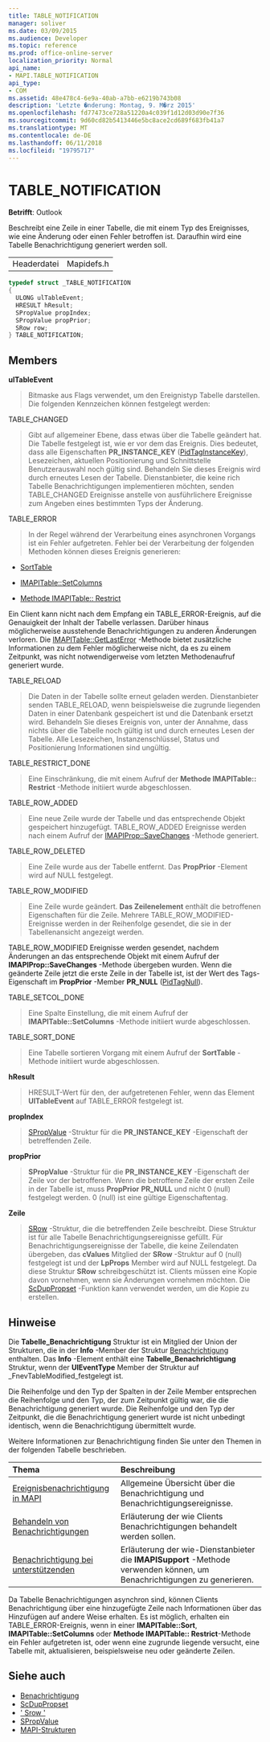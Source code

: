```yaml
---
title: TABLE_NOTIFICATION
manager: soliver
ms.date: 03/09/2015
ms.audience: Developer
ms.topic: reference
ms.prod: office-online-server
localization_priority: Normal
api_name:
- MAPI.TABLE_NOTIFICATION
api_type:
- COM
ms.assetid: 48e478c4-6e9a-40ab-a7bb-e6219b743b08
description: 'Letzte �nderung: Montag, 9. M�rz 2015'
ms.openlocfilehash: fd77473ce728a51220a4c039f1d12d03d90e7f36
ms.sourcegitcommit: 9d60cd82b5413446e5bc8ace2cd689f683fb41a7
ms.translationtype: MT
ms.contentlocale: de-DE
ms.lasthandoff: 06/11/2018
ms.locfileid: "19795717"
---
```

# <a name="tablenotification"></a>TABLE_NOTIFICATION

**Betrifft**: Outlook 
  
Beschreibt eine Zeile in einer Tabelle, die mit einem Typ des Ereignisses, wie eine Änderung oder einen Fehler betroffen ist. Daraufhin wird eine Tabelle Benachrichtigung generiert werden soll. 
  
|||
|:-----|:-----|
|Headerdatei  <br/> |Mapidefs.h  <br/> |
   
```cpp
typedef struct _TABLE_NOTIFICATION
{
  ULONG ulTableEvent;
  HRESULT hResult;
  SPropValue propIndex;
  SPropValue propPrior;
  SRow row;
} TABLE_NOTIFICATION;

```

## <a name="members"></a>Members

**ulTableEvent**
  
> Bitmaske aus Flags verwendet, um den Ereignistyp Tabelle darstellen. Die folgenden Kennzeichen können festgelegt werden:
    
TABLE_CHANGED 
  
> Gibt auf allgemeiner Ebene, dass etwas über die Tabelle geändert hat. Die Tabelle festgelegt ist, wie er vor dem das Ereignis. Dies bedeutet, dass alle Eigenschaften **PR_INSTANCE_KEY** ([PidTagInstanceKey](pidtaginstancekey-canonical-property.md)), Lesezeichen, aktuellen Positionierung und Schnittstelle Benutzerauswahl noch gültig sind. Behandeln Sie dieses Ereignis wird durch erneutes Lesen der Tabelle. Dienstanbieter, die keine rich Tabelle Benachrichtigungen implementieren möchten, senden TABLE_CHANGED Ereignisse anstelle von ausführlichere Ereignisse zum Angeben eines bestimmten Typs der Änderung. 
    
TABLE_ERROR 
  
> In der Regel während der Verarbeitung eines asynchronen Vorgangs ist ein Fehler aufgetreten. Fehler bei der Verarbeitung der folgenden Methoden können dieses Ereignis generieren: 
    
   - [SortTable](imapitable-sorttable.md)
    
   - [IMAPITable::SetColumns](imapitable-setcolumns.md)
    
   - [Methode IMAPITable:: Restrict](imapitable-restrict.md)
    
   Ein Client kann nicht nach dem Empfang ein TABLE_ERROR-Ereignis, auf die Genauigkeit der Inhalt der Tabelle verlassen. Darüber hinaus möglicherweise ausstehende Benachrichtigungen zu anderen Änderungen verloren. Die [IMAPITable::GetLastError](imapitable-getlasterror.md) -Methode bietet zusätzliche Informationen zu dem Fehler möglicherweise nicht, da es zu einem Zeitpunkt, was nicht notwendigerweise vom letzten Methodenaufruf generiert wurde. 
    
TABLE_RELOAD 
  
> Die Daten in der Tabelle sollte erneut geladen werden. Dienstanbieter senden TABLE_RELOAD, wenn beispielsweise die zugrunde liegenden Daten in einer Datenbank gespeichert ist und die Datenbank ersetzt wird. Behandeln Sie dieses Ereignis von, unter der Annahme, dass nichts über die Tabelle noch gültig ist und durch erneutes Lesen der Tabelle. Alle Lesezeichen, Instanzenschlüssel, Status und Positionierung Informationen sind ungültig.
    
TABLE_RESTRICT_DONE 
  
> Eine Einschränkung, die mit einem Aufruf der **Methode IMAPITable:: Restrict** -Methode initiiert wurde abgeschlossen. 
    
TABLE_ROW_ADDED 
  
> Eine neue Zeile wurde der Tabelle und das entsprechende Objekt gespeichert hinzugefügt. TABLE_ROW_ADDED Ereignisse werden nach einem Aufruf der [IMAPIProp::SaveChanges](imapiprop-savechanges.md) -Methode generiert. 
    
TABLE_ROW_DELETED 
  
> Eine Zeile wurde aus der Tabelle entfernt. Das **PropPrior** -Element wird auf NULL festgelegt. 
    
TABLE_ROW_MODIFIED 
  
> Eine Zeile wurde geändert. **Das Zeilenelement** enthält die betroffenen Eigenschaften für die Zeile. Mehrere TABLE_ROW_MODIFIED-Ereignisse werden in der Reihenfolge gesendet, die sie in der Tabellenansicht angezeigt werden. 
    
  TABLE_ROW_MODIFIED Ereignisse werden gesendet, nachdem Änderungen an das entsprechende Objekt mit einem Aufruf der **IMAPIProp::SaveChanges** -Methode übergeben wurden. Wenn die geänderte Zeile jetzt die erste Zeile in der Tabelle ist, ist der Wert des Tags-Eigenschaft im **PropPrior** -Member **PR_NULL** ([PidTagNull](pidtagnull-canonical-property.md)).
    
TABLE_SETCOL_DONE 
  
> Eine Spalte Einstellung, die mit einem Aufruf der **IMAPITable::SetColumns** -Methode initiiert wurde abgeschlossen. 
    
TABLE_SORT_DONE 
  
> Eine Tabelle sortieren Vorgang mit einem Aufruf der **SortTable** -Methode initiiert wurde abgeschlossen. 
    
**hResult**
  
> HRESULT-Wert für den, der aufgetretenen Fehler, wenn das Element **UlTableEvent** auf TABLE_ERROR festgelegt ist. 
    
**propIndex**
  
> [SPropValue](spropvalue.md) -Struktur für die **PR_INSTANCE_KEY** -Eigenschaft der betreffenden Zeile. 
    
**propPrior**
  
> **SPropValue** -Struktur für die **PR_INSTANCE_KEY** -Eigenschaft der Zeile vor der betroffenen. Wenn die betroffene Zeile der ersten Zeile in der Tabelle ist, muss **PropPrior** **PR_NULL** und nicht 0 (null) festgelegt werden. 0 (null) ist eine gültige Eigenschaftentag. 
    
**Zeile**
  
> [SRow](srow.md) -Struktur, die die betreffenden Zeile beschreibt. Diese Struktur ist für alle Tabelle Benachrichtigungsereignisse gefüllt. Für Benachrichtigungsereignisse der Tabelle, die keine Zeilendaten übergeben, das **cValues** Mitglied der **SRow** -Struktur auf 0 (null) festgelegt ist und der **LpProps** Member wird auf NULL festgelegt. Da diese Struktur **SRow** schreibgeschützt ist. Clients müssen eine Kopie davon vornehmen, wenn sie Änderungen vornehmen möchten. Die [ScDupPropset](scduppropset.md) -Funktion kann verwendet werden, um die Kopie zu erstellen. 
    
## <a name="remarks"></a>Hinweise

Die **Tabelle\_Benachrichtigung** Struktur ist ein Mitglied der Union der Strukturen, die in der **Info** -Member der Struktur [Benachrichtigung](notification.md) enthalten. Das **Info** -Element enthält eine **Tabelle\_Benachrichtigung** Struktur, wenn der **UlEventType** Member der Struktur auf _FnevTableModified_festgelegt ist.
  
Die Reihenfolge und den Typ der Spalten in der Zeile Member entsprechen die Reihenfolge und den Typ, der zum Zeitpunkt gültig war, die die Benachrichtigung generiert wurde. Die Reihenfolge und den Typ der Zeitpunkt, die die Benachrichtigung generiert wurde ist nicht unbedingt identisch, wenn die Benachrichtigung übermittelt wurde. 
  
Weitere Informationen zur Benachrichtigung finden Sie unter den Themen in der folgenden Tabelle beschrieben.
  
|**Thema**|**Beschreibung**|
|:-----|:-----|
|[Ereignisbenachrichtigung in MAPI](event-notification-in-mapi.md) <br/> |Allgemeine Übersicht über die Benachrichtigung und Benachrichtigungsereignisse.  <br/> |
|[Behandeln von Benachrichtigungen](handling-notifications.md) <br/> |Erläuterung der wie Clients Benachrichtigungen behandelt werden sollen.  <br/> |
|[Benachrichtigung bei unterstützenden](supporting-event-notification.md) <br/> |Erläuterung der wie-Dienstanbieter die **IMAPISupport** -Methode verwenden können, um Benachrichtigungen zu generieren.  <br/> |
   
Da Tabelle Benachrichtigungen asynchron sind, können Clients Benachrichtigung über eine hinzugefügte Zeile nach Informationen über das Hinzufügen auf andere Weise erhalten. Es ist möglich, erhalten ein TABLE_ERROR-Ereignis, wenn in einer **IMAPITable::Sort**, **IMAPITable::SetColumns** oder **Methode IMAPITable:: Restrict**-Methode ein Fehler aufgetreten ist, oder wenn eine zugrunde liegende versucht, eine Tabelle mit, aktualisieren, beispielsweise neu oder geänderte Zeilen. 
  
## <a name="see-also"></a>Siehe auch

- [Benachrichtigung](notification.md) 
- [ScDupPropset](scduppropset.md)
- [' Srow '](srow.md)
- [SPropValue](spropvalue.md)
- [MAPI-Strukturen](mapi-structures.md)

